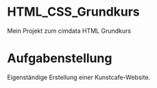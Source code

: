 # HTML_CSS_Grundkurs

Mein Projekt zum cimdata HTML Grundkurs

Aufgabenstellung
================

Eigenständige Erstellung einer Kunstcafe-Website.
